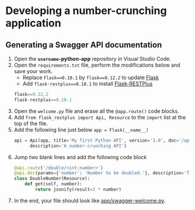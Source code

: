 # Developing a number-crunching application

## Generating a Swagger API documentation

1. Open the **`username`-python-app** repository in Visual Studio Code.
1. Open the `requirements.txt` file, perform the  modifications below and save your work.
    * Replace `Flask==0.10.1` by `flask==0.12.2` to update [Flask](http://flask.pocoo.org)
    * Add `flask-restplus==0.10.1` to install [Flask-RESTPlus](http://flask-restplus.readthedocs.io)
    ```Python
    flask==0.12.2
    flask-restplus==0.10.1
    ```
1. Open the `welcome.py` file and erase all the `@app.route()` code blocks.
1. Add `from flask_restplus import Api, Resource` to the `import` list at the top of the file.
1. Add the following line just below `app = Flask(__name__)`
    ```Python
    api = Api(app, title='My first Python API', version='1.0', doc='/apidocs/',
          description='A number-crunching API')
    ```
1. Jump two blank lines and add the following code block
    ```Python
    @api.route('/double/<int:number>')
    @api.doc(params={'number': 'Number to be doubled.'}, description='This method doubles the input.')
    class DoubleNumber(Resource):
        def get(self, number):
            return jsonify(result=2 * number)
    ```
1. In the end, your file should look like [app/swagger-welcome.py](app/swagger-welcome.py).
